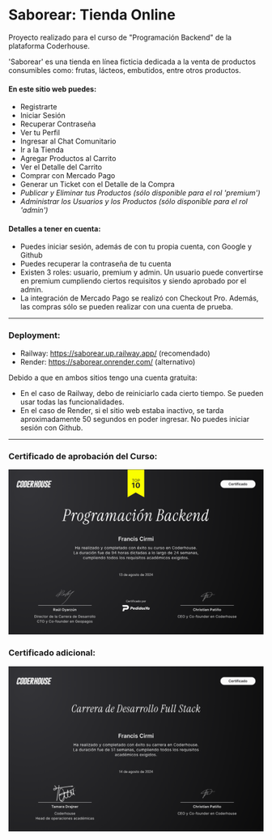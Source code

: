 # Saborear: Tienda Online

Proyecto realizado para el curso de "Programación Backend" de la plataforma Coderhouse.

'Saborear' es una tienda en línea ficticia dedicada a la venta de productos consumibles como: frutas, lácteos, embutidos, entre otros productos.

#### En este sitio web puedes:
- Registrarte
- Iniciar Sesión
- Recuperar Contraseña
- Ver tu Perfil
- Ingresar al Chat Comunitario
- Ir a la Tienda
- Agregar Productos al Carrito
- Ver el Detalle del Carrito
- Comprar con Mercado Pago
- Generar un Ticket con el Detalle de la Compra
- *Publicar y Eliminar tus Productos (sólo disponible para el rol 'premium')*
- *Administrar los Usuarios y los Productos (sólo disponible para el rol 'admin')*

#### Detalles a tener en cuenta:
- Puedes iniciar sesión, además de con tu propia cuenta, con Google y Github
- Puedes recuperar la contraseña de tu cuenta
- Existen 3 roles: usuario, premium y admin. Un usuario puede convertirse en premium cumpliendo ciertos requisitos y siendo aprobado por el admin.
- La integración de Mercado Pago se realizó con Checkout Pro. Además, las compras sólo se pueden realizar con una cuenta de prueba.

---

### Deployment:
- Railway: https://saborear.up.railway.app/ (recomendado)
- Render: https://saborear.onrender.com/ (alternativo)

Debido a que en ambos sitios tengo una cuenta gratuita:
  
- En el caso de Railway, debo de reiniciarlo cada cierto tiempo. Se pueden usar todas las funcionalidades.
- En el caso de Render, si el sitio web estaba inactivo, se tarda aproximadamente 50 segundos en poder ingresar. No puedes iniciar sesión con Github.

---

### Certificado de aprobación del Curso: 

![Imagen del Certificado](https://github.com/CirmiFrancis/coderhouse-backend/blob/main/certificate.png?raw=true)

### Certificado adicional: 

![Imagen del Certificado](https://github.com/CirmiFrancis/coderhouse-backend/blob/main/certificate2.png?raw=true)

